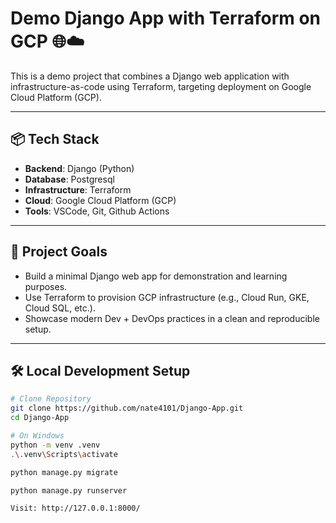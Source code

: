 # Demo Django App with Terraform on GCP 🌐☁️

This is a demo project that combines a Django web application with infrastructure-as-code using Terraform, targeting deployment on Google Cloud Platform (GCP).

---

## 📦 Tech Stack

- **Backend**: Django (Python)
- **Database**: Postgresql
- **Infrastructure**: Terraform
- **Cloud**: Google Cloud Platform (GCP)
- **Tools**: VSCode, Git, Github Actions

---

## 🚀 Project Goals

- Build a minimal Django web app for demonstration and learning purposes.
- Use Terraform to provision GCP infrastructure (e.g., Cloud Run, GKE, Cloud SQL, etc.).
- Showcase modern Dev + DevOps practices in a clean and reproducible setup.

---

## 🛠️ Local Development Setup

```bash
# Clone Repository
git clone https://github.com/nate4101/Django-App.git
cd Django-App

# On Windows
python -m venv .venv
.\.venv\Scripts\activate

python manage.py migrate

python manage.py runserver

Visit: http://127.0.0.1:8000/
```
